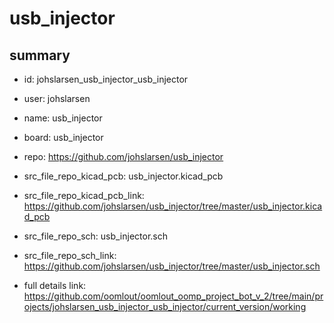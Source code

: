 # usb_injector
 
## summary 
* id: johslarsen_usb_injector_usb_injector
* user: johslarsen
* name: usb_injector
* board: usb_injector
* repo: https://github.com/johslarsen/usb_injector
* src_file_repo_kicad_pcb: usb_injector.kicad_pcb
* src_file_repo_kicad_pcb_link: https://github.com/johslarsen/usb_injector/tree/master/usb_injector.kicad_pcb


* src_file_repo_sch: usb_injector.sch
* src_file_repo_sch_link: https://github.com/johslarsen/usb_injector/tree/master/usb_injector.sch
* full details link: https://github.com/oomlout/oomlout_oomp_project_bot_v_2/tree/main/projects/johslarsen_usb_injector_usb_injector/current_version/working  






